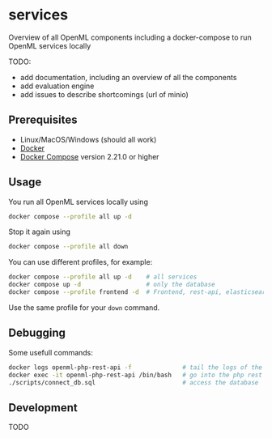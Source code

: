 # services
Overview of all OpenML components including a docker-compose to run OpenML services locally



TODO: 
- add documentation, including an overview of all the components
- add evaluation engine
- add issues to describe shortcomings (url of minio)


## Prerequisites
- Linux/MacOS/Windows (should all work)
- [Docker](https://docs.docker.com/get-docker/) 
- [Docker Compose](https://docs.docker.com/compose/install/) version 2.21.0 or higher

## Usage

You run all OpenML services locally using
```bash
docker compose --profile all up -d
```
Stop it again using 
```bash
docker compose --profile all down
```


You can use different profiles, for example:
```bash
docker compose --profile all up -d    # all services
docker compose up -d                  # only the database
docker compose --profile frontend -d  # Frontend, rest-api, elasticsearch and database
```
Use the same profile for your `down` command.


## Debugging
Some usefull commands:
```bash
docker logs openml-php-rest-api -f              # tail the logs of the php rest api
docker exec -it openml-php-rest-api /bin/bash   # go into the php rest api container
./scripts/connect_db.sql                        # access the database
```

## Development
TODO